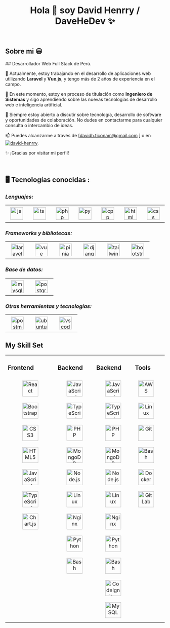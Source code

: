<h1 align="center">Hola 👋  soy David Henrry / DaveHeDev ✨ </h1> 

<br>
<h2>Sobre mi 😃</h2>
<!--Intro start-->

<p align="left">
## Desarrollador Web Full Stack de Perú.

🔭 Actualmente, estoy trabajando en el desarrollo de aplicaciones web utilizando **Laravel** y **Vue.js**, y tengo más de 2 años de experiencia en el campo.

🌱 En este momento, estoy en proceso de titulación como **Ingeniero de Sistemas** y sigo aprendiendo sobre las nuevas tecnologias de desarrollo web e inteligencia artificial.

💬 Siempre estoy abierto a discutir sobre tecnología, desarrollo de software y oportunidades de colaboración. No dudes en contactarme para cualquier consulta o intercambio de ideas.

📫 Puedes alcanzarme a través de [davidh.ticonam@gmail.com
] o en <a href="https://www.linkedin.com/in/david-henrry/" target="blank"><img align="center" src="https://img.shields.io/badge/LinkedIn-0077B5?style=for-the-badge&logo=linkedin&logoColor=white" alt="david-henrry"/></a>.

✨ ¡Gracias por visitar mi perfil!
  </p>
<br>

## 🖥️ Tecnologías conocidas :

<p align="right">
  <h3><i>Lenguajes: </i></h3>
  <table>
  <tr border: none;>
    <td align="center" width="60" height="55">
      <a href="#%EF%B8%8F-my-tech-stacks-">
        <img src="https://skillicons.dev/icons?i=js" width="40" height="40" alt="js" />
      </a>
<!--       <br/> JavaScript -->
    </td>	  
    <td align="center" width="60" height="55">
      <a href="#%EF%B8%8F-my-tech-stacks-">
        <img src="https://skillicons.dev/icons?i=ts" width="40" height="40" alt="ts" />
      </a>
    </td>
    <td align="center" width="60" height="55">
      <a href="#%EF%B8%8F-my-tech-stacks-">
        <img src="https://skillicons.dev/icons?i=php" width="40" height="40" alt="php" />
      </a>
<!--       <br>PHP -->
    </td>
    <td align="center" width="60" height="55">
      <a href="#%EF%B8%8F-my-tech-stacks-">
        <img src="https://skillicons.dev/icons?i=py" width="40" height="40" alt="py" />
      </a>
    </td>
    <td align="center" width="60" height="55">
      <a href="#%EF%B8%8F-my-tech-stacks-">
        <img src="https://skillicons.dev/icons?i=cpp" width="40" height="40" alt="cpp" />
      </a>
    </td>
    <td align="center" width="60" height="55">
      <a href="#%EF%B8%8F-my-tech-stacks-">
        <img src="https://skillicons.dev/icons?i=html" width="40" height="40" alt="html" />
      </a>
    </td>
    <td align="center" width="60" height="55">
      <a href="#%EF%B8%8F-my-tech-stacks-">
        <img src="https://skillicons.dev/icons?i=css" width="40" height="40" alt="css" />
      </a>
    </td>
  </tr>
</table>
<p>
  <h3><i>Frameworks y bibliotecas:</i></h3>
  <table>
  <tr border: none;>
   <td align="center" width="60" height="55">
      <a href="#%EF%B8%8F-my-tech-stacks-">
        <img src="https://skillicons.dev/icons?i=laravel" width="40" height="40" alt="laravel" />
      </a>
    </td>
   <td align="center" width="60" height="55">
      <a href="#%EF%B8%8F-my-tech-stacks-">
        <img src="https://skillicons.dev/icons?i=vue" width="40" height="40" alt="vue" />
      </a>
    </td>
    <td align="center" width="60" height="55">
      <a href="#%EF%B8%8F-my-tech-stacks-">
        <img src="https://skillicons.dev/icons?i=pinia" width="40" height="40" alt="pinia" />
      </a>
    </td>
    <td align="center" width="60" height="55">
      <a href="#%EF%B8%8F-my-tech-stacks-">
        <img src="https://skillicons.dev/icons?i=django" width="40" height="40" alt="django" />
      </a>
    </td>
    <td align="center" width="60" height="55">
      <a href="#%EF%B8%8F-my-tech-stacks-">
        <img src="https://skillicons.dev/icons?i=tailwind" width="40" height="40" alt="tailwind" />
      </a>
    </td>
    <td align="center" width="60" height="55">
      <a href="#%EF%B8%8F-my-tech-stacks-">
        <img src="https://skillicons.dev/icons?i=bootstrap" width="40" height="40" alt="bootstrap" />
      </a>
    </td>
  </tr>
</table>
</p>
<p>
  <h3><i>Base de datos:</i></h3>
  <table>
  <tr border: none;>
   <td align="center" width="60" height="55">
      <a href="#%EF%B8%8F-my-tech-stacks-">
        <img src="https://skillicons.dev/icons?i=mysql" width="40" height="40" alt="mysql" />
      </a>
    </td>
   <td align="center" width="60" height="55">
      <a href="#%EF%B8%8F-my-tech-stacks-">
        <img src="https://skillicons.dev/icons?i=postgres" width="40" height="40" alt="postgres" />
      </a>
    </td>
  </tr>
</table>
</p>

<p>
  <h3><i>Otras herramientas y tecnologías:</i></h3>
  <table>
  <tr border: none;>
    <td align="center" width="60" height="55">
      <a href="#%EF%B8%8F-my-tech-stacks-">
        <img src="https://skillicons.dev/icons?i=postman" width="40" height="40" alt="postman" />
      </a>
    </td>	  
    <td align="center" width="60" height="55">
      <a href="#%EF%B8%8F-my-tech-stacks-">
        <img src="https://skillicons.dev/icons?i=ubuntu" width="40" height="40" alt="ubuntu" />
      </a>
    </td>	  
    <td align="center" width="60" height="55">
      <a href="#%EF%B8%8F-my-tech-stacks-">
        <img src="https://skillicons.dev/icons?i=vscode" width="40" height="40" alt="vscode" />
      </a>
    </td>	  

  </tr>
</table>
</p>


## My Skill Set  
<table><tr><td valign="top" width="33%">



### Frontend  
<div align="center">  
<a href="https://reactjs.org/" target="_blank"><img style="margin: 10px" src="https://profilinator.rishav.dev/skills-assets/react-original-wordmark.svg" alt="React" height="50" /></a>  
<a href="https://getbootstrap.com/docs/3.4/javascript/" target="_blank"><img style="margin: 10px" src="https://profilinator.rishav.dev/skills-assets/bootstrap-plain.svg" alt="Bootstrap" height="50" /></a>  
<a href="https://www.w3schools.com/css/" target="_blank"><img style="margin: 10px" src="https://profilinator.rishav.dev/skills-assets/css3-original-wordmark.svg" alt="CSS3" height="50" /></a>  
<a href="https://en.wikipedia.org/wiki/HTML5" target="_blank"><img style="margin: 10px" src="https://profilinator.rishav.dev/skills-assets/html5-original-wordmark.svg" alt="HTML5" height="50" /></a>  
<a href="https://www.javascript.com/" target="_blank"><img style="margin: 10px" src="https://profilinator.rishav.dev/skills-assets/javascript-original.svg" alt="JavaScript" height="50" /></a>  
<a href="https://www.typescriptlang.org/" target="_blank"><img style="margin: 10px" src="https://profilinator.rishav.dev/skills-assets/typescript-original.svg" alt="TypeScript" height="50" /></a>  
<a href="https://www.chartjs.org/" target="_blank"><img style="margin: 10px" src="https://profilinator.rishav.dev/skills-assets/logo-title.svg" alt="Chart.js" height="50" /></a>  
</div>

</td><td valign="top" width="25%">



### Backend  
<div align="center">  
<a href="https://www.javascript.com/" target="_blank"><img style="margin: 10px" src="https://profilinator.rishav.dev/skills-assets/javascript-original.svg" alt="JavaScript" height="50" /></a>  
<a href="https://www.typescriptlang.org/" target="_blank"><img style="margin: 10px" src="https://profilinator.rishav.dev/skills-assets/typescript-original.svg" alt="TypeScript" height="50" /></a>  
<a href="https://www.php.net/" target="_blank"><img style="margin: 10px" src="https://profilinator.rishav.dev/skills-assets/php-original.svg" alt="PHP" height="50" /></a>  
<a href="https://www.mongodb.com/" target="_blank"><img style="margin: 10px" src="https://profilinator.rishav.dev/skills-assets/mongodb-original-wordmark.svg" alt="MongoDB" height="50" /></a>  
<a href="https://nodejs.org/" target="_blank"><img style="margin: 10px" src="https://profilinator.rishav.dev/skills-assets/nodejs-original-wordmark.svg" alt="Node.js" height="50" /></a>  
<a href="https://www.linux.org/" target="_blank"><img style="margin: 10px" src="https://profilinator.rishav.dev/skills-assets/linux-original.svg" alt="Linux" height="50" /></a>  
<a href="https://www.nginx.com/" target="_blank"><img style="margin: 10px" src="https://profilinator.rishav.dev/skills-assets/nginx-original.svg" alt="Nginx" height="50" /></a>  
<a href="https://www.python.org/" target="_blank"><img style="margin: 10px" src="https://profilinator.rishav.dev/skills-assets/python-original.svg" alt="Python" height="50" /></a>  
<a href="https://www.gnu.org/software/bash/" target="_blank"><img style="margin: 10px" src="https://profilinator.rishav.dev/skills-assets/gnu_bash-icon.svg" alt="Bash" height="50" /></a>  
</div>

</td><td valign="top" width="25%">

### Backend  
<div align="center">  
<a href="https://www.javascript.com/" target="_blank"><img style="margin: 10px" src="https://profilinator.rishav.dev/skills-assets/javascript-original.svg" alt="JavaScript" height="50" /></a>  
<a href="https://www.typescriptlang.org/" target="_blank"><img style="margin: 10px" src="https://profilinator.rishav.dev/skills-assets/typescript-original.svg" alt="TypeScript" height="50" /></a>  
<a href="https://www.php.net/" target="_blank"><img style="margin: 10px" src="https://profilinator.rishav.dev/skills-assets/php-original.svg" alt="PHP" height="50" /></a>  
<a href="https://www.mongodb.com/" target="_blank"><img style="margin: 10px" src="https://profilinator.rishav.dev/skills-assets/mongodb-original-wordmark.svg" alt="MongoDB" height="50" /></a>  
<a href="https://nodejs.org/" target="_blank"><img style="margin: 10px" src="https://profilinator.rishav.dev/skills-assets/nodejs-original-wordmark.svg" alt="Node.js" height="50" /></a>  
<a href="https://www.linux.org/" target="_blank"><img style="margin: 10px" src="https://profilinator.rishav.dev/skills-assets/linux-original.svg" alt="Linux" height="50" /></a>  
<a href="https://www.nginx.com/" target="_blank"><img style="margin: 10px" src="https://profilinator.rishav.dev/skills-assets/nginx-original.svg" alt="Nginx" height="50" /></a>  
<a href="https://www.python.org/" target="_blank"><img style="margin: 10px" src="https://profilinator.rishav.dev/skills-assets/python-original.svg" alt="Python" height="50" /></a>  
<a href="https://www.gnu.org/software/bash/" target="_blank"><img style="margin: 10px" src="https://profilinator.rishav.dev/skills-assets/gnu_bash-icon.svg" alt="Bash" height="50" /></a>  
<a href="https://codeigniter.com/" target="_blank"><img style="margin: 10px" src="https://profilinator.rishav.dev/skills-assets/codeigniter.svg" alt="CodeIgniter" height="50" /></a>  
<a href="https://www.mysql.com/" target="_blank"><img style="margin: 10px" src="https://profilinator.rishav.dev/skills-assets/mysql-original-wordmark.svg" alt="MySQL" height="50" /></a>  
</div>

</td><td valign="top" width="25%">


### Tools  
<div align="center">  
<a href="https://aws.amazon.com/" target="_blank"><img style="margin: 10px" src="https://profilinator.rishav.dev/skills-assets/amazonwebservices-original-wordmark.svg" alt="AWS" height="50" /></a>  
<a href="https://www.linux.org/" target="_blank"><img style="margin: 10px" src="https://profilinator.rishav.dev/skills-assets/linux-original.svg" alt="Linux" height="50" /></a>  
<a href="https://github.com/" target="_blank"><img style="margin: 10px" src="https://profilinator.rishav.dev/skills-assets/git-scm-icon.svg" alt="Git" height="50" /></a>  
<a href="https://www.gnu.org/software/bash/" target="_blank"><img style="margin: 10px" src="https://profilinator.rishav.dev/skills-assets/gnu_bash-icon.svg" alt="Bash" height="50" /></a>  
<a href="https://www.docker.com/" target="_blank"><img style="margin: 10px" src="https://profilinator.rishav.dev/skills-assets/docker-original-wordmark.svg" alt="Docker" height="50" /></a>  
<a href="https://about.gitlab.com/" target="_blank"><img style="margin: 10px" src="https://profilinator.rishav.dev/skills-assets/gitlab.svg" alt="GitLab" height="50" /></a>  
</div>

</td><td valign="top" width="25%"></tr></table>  

<br/>  

